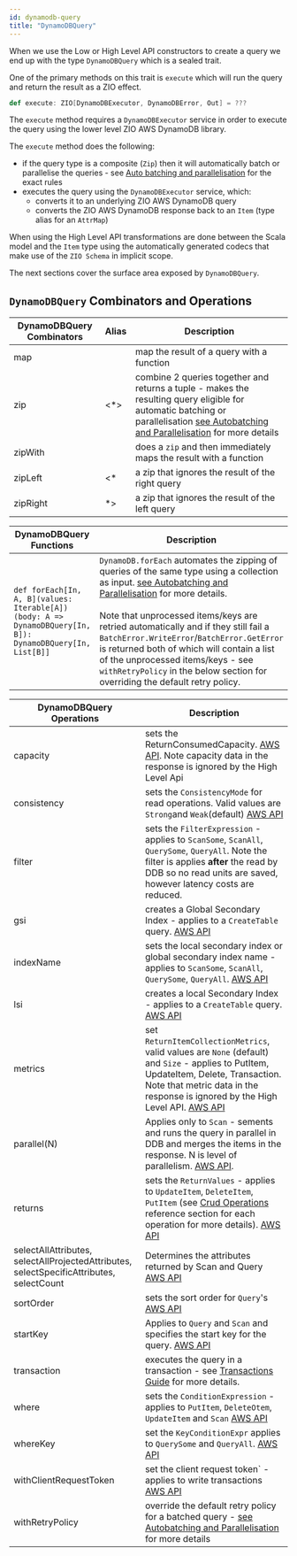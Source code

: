 ```yaml
---
id: dynamodb-query
title: "DynamoDBQuery"
---
```


When we use the Low or High Level API constructors to create a query we end up with the type `DynamoDBQuery` which is a sealed trait.

One of the primary methods on this trait is `execute` which will run the query and return the result as a ZIO effect. 

```scala
def execute: ZIO[DynamoDBExecutor, DynamoDBError, Out] = ???
```

The `execute` method requires a `DynamoDBExecutor` service in order to execute the query using the lower level ZIO AWS DynamoDB library.

The `execute` method does the following:

- if the query type is a composite (`Zip`) then it will automatically batch or parallelise the queries - see 
[Auto batching and parallelisation](auto-batching-and-parallelisation) for the exact rules
- executes the query using the `DynamoDBExecutor` service, which:
  - converts it to an underlying ZIO AWS DynamoDB query
  - converts the ZIO AWS DynamoDB response back to an `Item` (type alias for an `AttrMap`)

When using the High Level API transformations are done between the Scala model and the `Item` type using the automatically
generated codecs that make use of the `ZIO Schema` in implicit scope.

The next sections cover the surface area exposed by `DynamoDBQuery`.

## `DynamoDBQuery` Combinators and Operations

DynamoDBQuery Combinators | Alias | Description
---|---|---
map | | map the result of a query with a function
zip |<*>| combine 2 queries together and returns a tuple - makes the resulting query eligible for automatic batching or parallelisation [see Autobatching and Parallelisation](auto-batching-and-parallelisation) for more details
zipWith | |does a `zip` and then immediately maps the result with a function
zipLeft |<*| a zip that ignores the result of the right query
zipRight|*>| a zip that ignores the result of the left query

DynamoDBQuery Functions | Description
---|---
`def forEach[In, A, B](values: Iterable[A])(body: A => DynamoDBQuery[In, B]): DynamoDBQuery[In, List[B]]`  | `DynamoDB.forEach` automates the zipping of queries of the same type using a collection as input. [see Autobatching and Parallelisation](auto-batching-and-parallelisation) for more details. <br/><br/> Note that unprocessed items/keys are retried automatically and if they still fail a `BatchError.WriteError`/`BatchError.GetError` is returned both of which will contain a list of the unprocessed items/keys - see `withRetryPolicy` in the below section for overriding the default retry policy.



DynamoDBQuery Operations | Description
---|---
capacity | sets the ReturnConsumedCapacity. [AWS API](https://docs.aws.amazon.com/amazondynamodb/latest/APIReference/API_GetItem.html#DDB-GetItem-request-ReturnConsumedCapacity). Note capacity data in the response is ignored by the High Level Api
consistency | sets the `ConsistencyMode` for read operations. Valid values are `Strong`and `Weak`(default) [AWS API](https://docs.aws.amazon.com/amazondynamodb/latest/APIReference/API_GetItem.html#DDB-GetItem-request-ConsistentRead)  
filter | sets the `FilterExpression` - applies to `ScanSome`, `ScanAll`, `QuerySome`, `QueryAll`. Note the filter is applies **after** the read by DDB so no read units are saved, however latency costs are reduced.
gsi | creates a Global Secondary Index - applies to a `CreateTable` query. [AWS API](https://docs.aws.amazon.com/amazondynamodb/latest/APIReference/API_CreateTable.html#DDB-CreateTable-request-GlobalSecondaryIndexes)
indexName | sets the local secondary index or global secondary index name - applies to `ScanSome`, `ScanAll`, `QuerySome`, `QueryAll`. [AWS API](https://docs.aws.amazon.com/amazondynamodb/latest/APIReference/API_Scan.html#DDB-Scan-request-IndexName) 
lsi | creates a local Secondary Index - applies to a `CreateTable` query. [AWS API](https://docs.aws.amazon.com/amazondynamodb/latest/APIReference/API_CreateTable.html#DDB-CreateTable-request-LocalSecondaryIndexes) 
metrics | set `ReturnItemCollectionMetrics`, valid values are `None` (default) and `Size` - applies to PutItem, UpdateItem, Delete, Transaction. Note that metric data in the response is ignored by the High Level API. [AWS API](https://docs.aws.amazon.com/amazondynamodb/latest/APIReference/API_PutItem.html#DDB-PutItem-request-ReturnItemCollectionMetrics)
parallel(N) | Applies only to `Scan` - sements and runs the query in parallel in DDB and merges the items in the response. N is level of parallelism. [AWS API](https://docs.aws.amazon.com/amazondynamodb/latest/developerguide/Scan.html#Scan.ParallelScan). 
returns | sets the `ReturnValues` - applies to `UpdateItem`, `DeleteItem`, `PutItem` (see [Crud Operations](reference/hi-level-api/crud-operations/index.md) reference section for each operation for more details). [AWS API](https://docs.aws.amazon.com/amazondynamodb/latest/APIReference/API_UpdateItem.html#DDB-UpdateItem-request-ReturnValues)
selectAllAttributes, selectAllProjectedAttributes, selectSpecificAttributes, selectCount | Determines the attributes returned by Scan and Query [AWS API](https://docs.aws.amazon.com/amazondynamodb/latest/APIReference/API_Query.html#DDB-Query-request-Select)    
sortOrder | sets the sort order for `Query`'s [AWS API](https://docs.aws.amazon.com/amazondynamodb/latest/APIReference/API_Query.html#DDB-Query-request-ScanIndexForward) 
startKey |Applies to `Query` and `Scan` and specifies the start key for the query. [AWS API](https://docs.aws.amazon.com/amazondynamodb/latest/APIReference/API_Query.html#DDB-Query-request-ExclusiveStartKey)
transaction | executes the query in a transaction - see [Transactions Guide](../guides/transactions) for more details.
where | sets the `ConditionExpression` - applies to `PutItem`, `DeleteOtem`, `UpdateItem` and `Scan` [AWS API](https://docs.aws.amazon.com/amazondynamodb/latest/developerguide/Expressions.OperatorsAndFunctions.html)
whereKey | set the `KeyConditionExpr` applies to `QuerySome` and `QueryAll`. [AWS API](https://docs.aws.amazon.com/amazondynamodb/latest/APIReference/API_Query.html#DDB-Query-request-KeyConditionExpression) 
withClientRequestToken | set the client request token` - applies to write transactions [AWS API](https://docs.aws.amazon.com/amazondynamodb/latest/APIReference/API_TransactWriteItems.html#DDB-TransactWriteItems-request-ClientRequestToken)
withRetryPolicy | override the default retry policy for a batched query - [see Autobatching and Parallelisation](auto-batching-and-parallelisation) for more details

